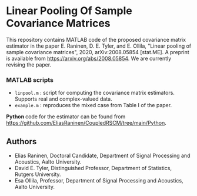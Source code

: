 # Linear Pooling Of Sample Covariance Matrices

This repository contains MATLAB code of the proposed covariance matrix estimator in the paper E. Raninen, D. E. Tyler, and E. Ollila, "Linear pooling of sample covariance matrices", 2020, arXiv:2008.05854 [stat.ME]. A preprint is available from https://arxiv.org/abs/2008.05854. We are currently revising the paper.

### MATLAB scripts
* `linpool.m` : script for computing the covariance matrix estimators. Supports real and complex-valued data.
* `example.m` : reproduces the mixed case from Table I of the paper.

<strong> Python </strong> code for the estimator can be found from https://github.com/EliasRaninen/CoupledRSCM/tree/main/Python.

## Authors
- Elias Raninen, Doctoral Candidate, Department of Signal Processing and Acoustics, Aalto University.
- David E. Tyler, Distinguished Professor, Department of Statistics, Rutgers University.
- Esa Ollila, Professor, Department of Signal Processing and Acoustics, Aalto University.
